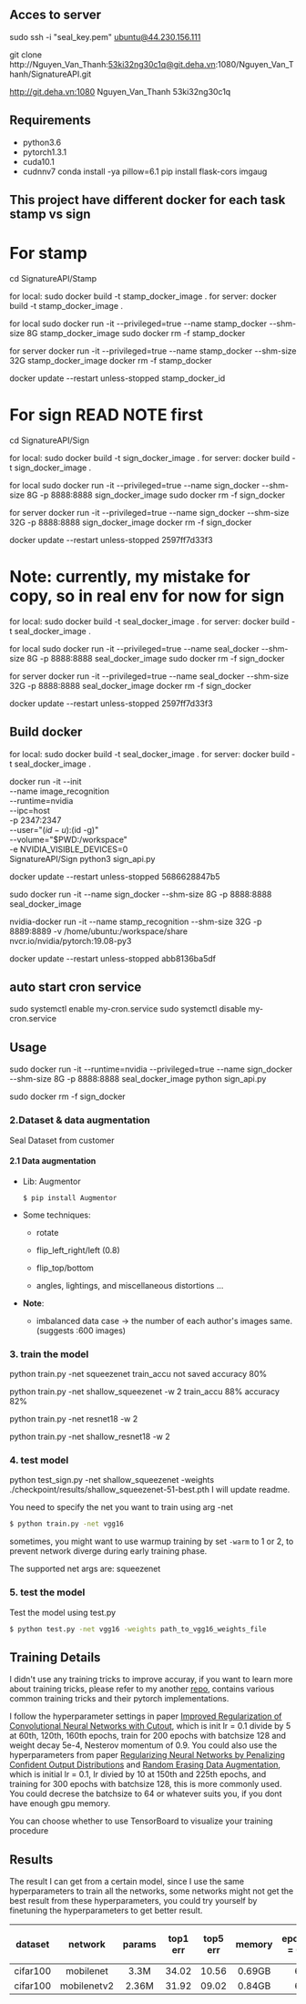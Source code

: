 ## Acces to server
sudo ssh -i "seal_key.pem" ubuntu@44.230.156.111

git clone http://Nguyen_Van_Thanh:53ki32ng30c1q@git.deha.vn:1080/Nguyen_Van_Thanh/SignatureAPI.git

http://git.deha.vn:1080 Nguyen_Van_Thanh 53ki32ng30c1q

## Requirements
- python3.6
- pytorch1.3.1
- cuda10.1
- cudnnv7
conda install -ya pillow=6.1 
pip install flask-cors imgaug

## This project have different docker for each task stamp vs sign
# For stamp 
cd SignatureAPI/Stamp

for local: 
sudo docker build -t stamp_docker_image .
for server: 
docker build -t stamp_docker_image .

for local
sudo docker run -it --privileged=true --name stamp_docker --shm-size 8G stamp_docker_image
sudo docker rm -f stamp_docker

for server
docker run -it --privileged=true --name stamp_docker --shm-size 32G stamp_docker_image
docker rm -f stamp_docker

docker update --restart unless-stopped stamp_docker_id 

# For sign READ NOTE first
cd SignatureAPI/Sign

for local: 
sudo docker build -t sign_docker_image .
for server: 
docker build -t sign_docker_image .

for local
sudo docker run -it --privileged=true --name sign_docker --shm-size 8G -p 8888:8888 sign_docker_image
sudo docker rm -f sign_docker

for server
docker run -it --privileged=true --name sign_docker --shm-size 32G -p 8888:8888 sign_docker_image
docker rm -f sign_docker

docker update --restart unless-stopped 2597ff7d33f3 

# Note: currently, my mistake for copy, so in real env for now for sign
for local: 
sudo docker build -t seal_docker_image .
for server: 
docker build -t seal_docker_image .

for local
sudo docker run -it --privileged=true --name seal_docker --shm-size 8G -p 8888:8888 seal_docker_image
sudo docker rm -f sign_docker

for server
docker run -it --privileged=true --name seal_docker --shm-size 32G -p 8888:8888 seal_docker_image
docker rm -f sign_docker

docker update --restart unless-stopped 2597ff7d33f3 


## Build docker 
for local: 
sudo docker build -t seal_docker_image .
for server: 
docker build -t seal_docker_image .

docker run -it --init \
  --name image_recognition\
  --runtime=nvidia \
  --ipc=host \
  -p 2347:2347\
  --user="$(id -u):$(id -g)" \
  --volume="$PWD:/workspace" \
  -e NVIDIA_VISIBLE_DEVICES=0 \
  SignatureAPI/Sign python3 sign_api.py


docker update --restart unless-stopped 5686628847b5


sudo docker run -it  --name sign_docker --shm-size 8G -p 8888:8888 seal_docker_image

nvidia-docker run -it --name stamp_recognition --shm-size 32G  -p 8889:8889 -v /home/ubuntu:/workspace/share nvcr.io/nvidia/pytorch:19.08-py3

docker update --restart unless-stopped abb8136ba5df

## auto start cron service
sudo systemctl enable my-cron.service
sudo systemctl disable my-cron.service


## Usage

sudo docker run -it --runtime=nvidia --privileged=true --name sign_docker --shm-size 8G -p 8888:8888 seal_docker_image python sign_api.py


sudo docker rm -f sign_docker

### 2.Dataset & data augmentation
Seal Dataset from customer

#### 2.1 Data augmentation
+ Lib: Augmentor
  ```
  $ pip install Augmentor
  ```

+ Some techniques:

  - rotate

  - flip_left_right/left (0.8)

  - flip_top/bottom

  - angles, lightings, and miscellaneous distortions ...

+ **Note**: 
  - imbalanced data case -> the number of each author's images same. (suggests :600 images)

### 3. train the model
python train.py -net squeezenet 
train_accu not saved
accuracy 80% 

python train.py -net shallow_squeezenet -w 2
train_accu 88%
accuracy 82%

python train.py -net resnet18 -w 2

python train.py -net shallow_resnet18 -w 2


### 4. test model 
python test_sign.py -net shallow_squeezenet -weights ./checkpoint/results/shallow_squeezenet-51-best.pth 
I will update readme.

You need to specify the net you want to train using arg -net

```bash
$ python train.py -net vgg16
```

sometimes, you might want to use warmup training by set ```-warm``` to 1 or 2, to prevent network
diverge during early training phase.

The supported net args are:
squeezenet



### 5. test the model
Test the model using test.py
```bash
$ python test.py -net vgg16 -weights path_to_vgg16_weights_file
```

## Training Details
I didn't use any training tricks to improve accuray, if you want to learn more about training tricks,
please refer to my another [repo](https://github.com/weiaicunzai/Bag_of_Tricks_for_Image_Classification_with_Convolutional_Neural_Networks), contains
various common training tricks and their pytorch implementations.


I follow the hyperparameter settings in paper [Improved Regularization of Convolutional Neural Networks with Cutout](https://arxiv.org/abs/1701.06548v1), which is init lr = 0.1 divide by 5 at 60th, 120th, 160th epochs, train for 200
epochs with batchsize 128 and weight decay 5e-4, Nesterov momentum of 0.9. You could also use the hyperparameters from paper [Regularizing Neural Networks by Penalizing Confident Output Distributions](https://arxiv.org/abs/1701.06548) and [Random Erasing Data Augmentation](https://arxiv.org/abs/1701.06548), which is initial lr = 0.1, lr divied by 10 at 150th and 225th epochs, and training for 300 epochs with batchsize 128, this is more commonly used. You could decrese the batchsize to 64 or whatever suits you, if you dont have enough gpu memory.

You can choose whether to use TensorBoard to visualize your training procedure

## Results
The result I can get from a certain model, since I use the same hyperparameters to train all the networks, some networks might not get the best result from these hyperparameters, you could try yourself by finetuning the hyperparameters to get
better result.

|dataset|network|params|top1 err|top5 err|memory|epoch(lr = 0.1)|epoch(lr = 0.02)|epoch(lr = 0.004)|epoch(lr = 0.0008)|total epoch|
|:---:|:---:|:---:|:---:|:---:|:---:|:---:|:---:|:---:|:---:|:---:
|cifar100|mobilenet|3.3M|34.02|10.56|0.69GB|60|60|40|40|200|
|cifar100|mobilenetv2|2.36M|31.92|09.02|0.84GB|60|60|40|40|200|

